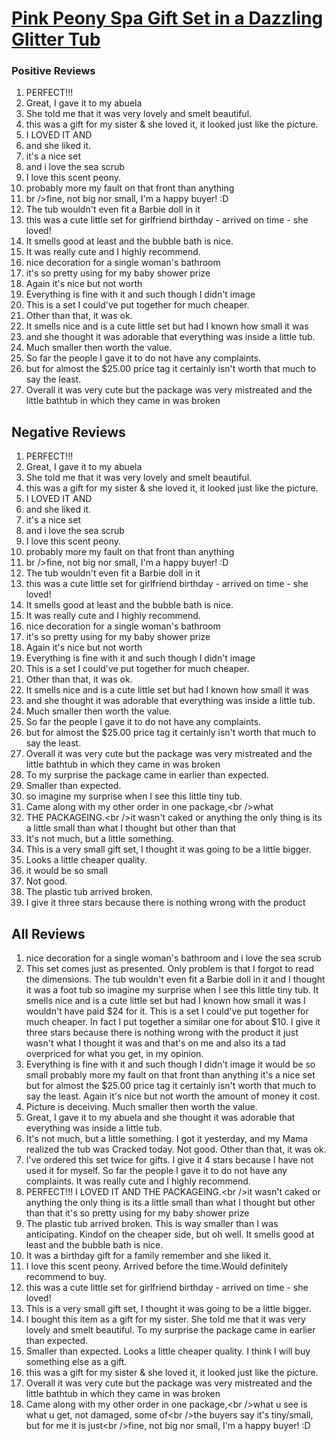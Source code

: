 # [Pink Peony Spa Gift Set in a Dazzling Glitter Tub](https://products.checkmycream.com/products/Pink-Peony-Spa-Gift-Set-in-a-Dazzling-Glitter-Tub.html)

### Positive Reviews

<ol>
      <li>PERFECT!!!</li>
      <li>Great, I gave it to my abuela</li>
      <li>She told me that it was very lovely and smelt beautiful.</li>
      <li>this was a gift for my sister &amp; she loved it, it looked just like the picture.</li>
      <li>I LOVED IT AND</li>
      <li>and she liked it.</li>
      <li>it&#x27;s a nice set</li>
      <li>and i love the sea scrub</li>
      <li>I love this scent peony.</li>
      <li>probably more my fault on that front than anything</li>
      <li>br /&gt;fine, not big nor small, I&#x27;m a happy buyer! :D</li>
      <li>The tub wouldn&#x27;t even fit a Barbie doll in it</li>
      <li>this was a cute little set for girlfriend birthday - arrived on time - she loved!</li>
      <li>It smells good at least and the bubble bath is nice.</li>
      <li>It was really cute and I highly recommend.</li>
      <li>nice decoration for a single woman&#x27;s bathroom</li>
      <li>it&#x27;s so pretty using for my baby shower prize</li>
      <li>Again it&#x27;s nice but not worth</li>
      <li>Everything is fine with it and such though I didn&#x27;t image</li>
      <li>This is a set I could&#x27;ve put together for much cheaper.</li>
      <li>Other than that, it was ok.</li>
      <li>It smells nice and is a cute little set but had I known how small it was</li>
      <li>and she thought it was adorable that everything was inside a little tub.</li>
      <li>Much smaller then worth the value.</li>
      <li>So far the people I gave it to do not have any complaints.</li>
      <li>but for almost the $25.00 price tag it certainly isn&#x27;t worth that much to say the least.</li>
      <li>Overall it was very cute but the package was very mistreated and the little bathtub in which they came in was broken</li>
</ol>


<h2>Negative Reviews</h2>
<ol>
<li> PERFECT!!!</li>
<li> Great, I gave it to my abuela</li>
<li> She told me that it was very lovely and smelt beautiful.</li>
<li> this was a gift for my sister &amp; she loved it, it looked just like the picture.</li>
<li> I LOVED IT AND</li>
<li> and she liked it.</li>
<li> it&#x27;s a nice set</li>
<li> and i love the sea scrub</li>
<li> I love this scent peony.</li>
<li> probably more my fault on that front than anything</li>
<li> br /&gt;fine, not big nor small, I&#x27;m a happy buyer! :D</li>
<li> The tub wouldn&#x27;t even fit a Barbie doll in it</li>
<li> this was a cute little set for girlfriend birthday - arrived on time - she loved!</li>
<li> It smells good at least and the bubble bath is nice.</li>
<li> It was really cute and I highly recommend.</li>
<li> nice decoration for a single woman&#x27;s bathroom</li>
<li> it&#x27;s so pretty using for my baby shower prize</li>
<li> Again it&#x27;s nice but not worth</li>
<li> Everything is fine with it and such though I didn&#x27;t image</li>
<li> This is a set I could&#x27;ve put together for much cheaper.</li>
<li> Other than that, it was ok.</li>
<li> It smells nice and is a cute little set but had I known how small it was</li>
<li> and she thought it was adorable that everything was inside a little tub.</li>
<li> Much smaller then worth the value.</li>
<li> So far the people I gave it to do not have any complaints.</li>
<li> but for almost the $25.00 price tag it certainly isn&#x27;t worth that much to say the least.</li>
<li> Overall it was very cute but the package was very mistreated and the little bathtub in which they came in was broken</li>
<li> To my surprise the package came in earlier than expected.</li>
<li> Smaller than expected.</li>
<li> so imagine my surprise when I see this little tiny tub.</li>
<li> Came along with my other order in one package,&lt;br /&gt;what</li>
<li> THE PACKAGEING.&lt;br /&gt;it wasn&#x27;t caked or anything the only thing is its a little small than what I thought but other than that</li>
<li> It&#x27;s not much, but a little something.</li>
<li> This is a very small gift set, I thought it was going to be a little bigger.</li>
<li> Looks a little cheaper quality.</li>
<li> it would be so small</li>
<li> Not good.</li>
<li> The plastic tub arrived broken.</li>
<li> I give it three stars because there is nothing wrong with the product</li>
</ol>

<h2>All Reviews</h2>

<ol>
    <li> nice decoration for a single woman&#x27;s bathroom and i love the sea scrub</li>
    <li> This set comes just as presented. Only problem is that I forgot to read the dimensions. The tub wouldn&#x27;t even fit a Barbie doll in it and I thought it was a foot tub so imagine my surprise when I see this little tiny tub. It smells nice and is a cute little set but had I known how small it was I wouldn&#x27;t have paid $24 for it. This is a set I could&#x27;ve put together for much cheaper. In fact I put together a similar one for about $10. I give it three stars because there is nothing wrong with the product it just wasn&#x27;t what I thought it was and that&#x27;s on me and also its a tad overpriced for what you get, in my opinion.</li>
    <li> Everything is fine with it and such though I didn&#x27;t image it would be so small probably more my fault on that front than anything it&#x27;s a nice set but for almost the $25.00 price tag it certainly isn&#x27;t worth that much to say the least. Again it&#x27;s nice but not worth the amount of money it cost.</li>
    <li> Picture is deceiving.  Much smaller then worth the value.</li>
    <li> Great, I gave it to my abuela and she thought it was adorable that everything was inside a little tub.</li>
    <li> It&#x27;s not much, but a little something. I got it yesterday,  and my Mama realized the tub was Cracked today. Not good. Other than that, it was ok.</li>
    <li> I&#x27;ve ordered this set twice for gifts. I give it 4 stars because I have not used it for myself. So far the people I gave it to do not have any complaints. It was really cute and I highly recommend.</li>
    <li> PERFECT!!! I LOVED IT AND THE PACKAGEING.&lt;br /&gt;it wasn&#x27;t caked or anything the only thing is its a little small than what I thought but other than that it&#x27;s so pretty using for my baby shower prize</li>
    <li> The plastic tub arrived broken. This is way smaller than I was anticipating. Kindof on the cheaper side, but oh well. It smells good at least and the bubble bath is nice.</li>
    <li> It was a birthday gift for a family remember and she liked it.</li>
    <li> I love this scent peony. Arrived before the time.Would definitely recommend to buy.</li>
    <li> this was a cute little set for girlfriend birthday - arrived on time - she loved!</li>
    <li> This is a very small gift set, I thought it was going to be a little bigger.</li>
    <li> I bought this item as a gift for my sister. She told me that it was very lovely and smelt beautiful. To my surprise the package came in earlier than expected.</li>
    <li> Smaller than expected. Looks a little cheaper quality. I think I will buy something else as a gift.</li>
    <li> this was a gift for my sister &amp; she loved it, it looked just like the picture.</li>
    <li> Overall it was very cute but the package was very mistreated and the little bathtub in which they came in was broken</li>
    <li> Came along with my other order in one package,&lt;br /&gt;what u see is what u get, not damaged, some of&lt;br /&gt;the buyers say it&#x27;s tiny/small, but for me it is just&lt;br /&gt;fine, not big nor small, I&#x27;m a happy buyer! :D</li>
</ol>




